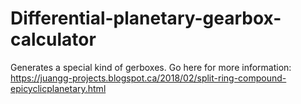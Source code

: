 # Differential-planetary-gearbox-calculator
Generates a special kind of gerboxes. Go here for more information: https://juangg-projects.blogspot.ca/2018/02/split-ring-compound-epicyclicplanetary.html
